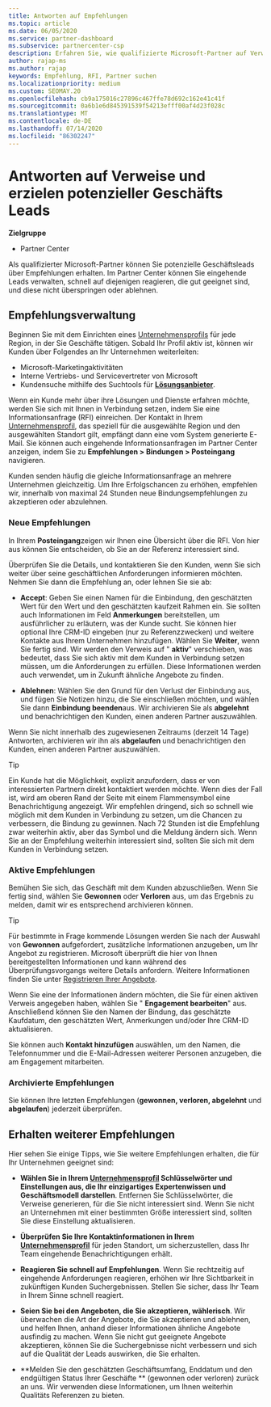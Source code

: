 ```yaml
---
title: Antworten auf Empfehlungen
ms.topic: article
ms.date: 06/05/2020
ms.service: partner-dashboard
ms.subservice: partnercenter-csp
description: Erfahren Sie, wie qualifizierte Microsoft-Partner auf Verweise reagieren, neue, vorhandene und archivierte Verweise verwalten können und in Zukunft weitere Verweise erhalten.
author: rajap-ms
ms.author: rajap
keywords: Empfehlung, RFI, Partner suchen
ms.localizationpriority: medium
ms.custom: SEOMAY.20
ms.openlocfilehash: cb9a175016c27896c467ffe78d692c162e41c41f
ms.sourcegitcommit: 0a6b1e6d845391539f54213efff00af4d23f028c
ms.translationtype: MT
ms.contentlocale: de-DE
ms.lasthandoff: 07/14/2020
ms.locfileid: "86302247"
---
```

# <a name="respond-to-referrals-and-get-potential-business-leads"></a>Antworten auf Verweise und erzielen potenzieller Geschäfts Leads

**Zielgruppe**

- Partner Center

Als qualifizierter Microsoft-Partner können Sie potenzielle Geschäftsleads über Empfehlungen erhalten. Im Partner Center können Sie eingehende Leads verwalten, schnell auf diejenigen reagieren, die gut geeignet sind, und diese nicht überspringen oder ablehnen. 

## <a name="referral-management"></a>Empfehlungsverwaltung

Beginnen Sie mit dem Einrichten eines [Unternehmensprofils](create-a-marketing-profile.md) für jede Region, in der Sie Geschäfte tätigen. Sobald Ihr Profil aktiv ist, können wir Kunden über Folgendes an Ihr Unternehmen weiterleiten:

- Microsoft-Marketingaktivitäten
- Interne Vertriebs- und Servicevertreter von Microsoft
- Kundensuche mithilfe des Suchtools für **[Lösungsanbieter](https://www.microsoft.com/solution-providers/home)**.

Wenn ein Kunde mehr über ihre Lösungen und Dienste erfahren möchte, werden Sie sich mit Ihnen in Verbindung setzen, indem Sie eine Informationsanfrage (RFI) einreichen. Der Kontakt in Ihrem [Unternehmensprofil](create-a-marketing-profile.md), das speziell für die ausgewählte Region und den ausgewählten Standort gilt, empfängt dann eine vom System generierte E-Mail. Sie können auch eingehende Informationsanfragen im Partner Center anzeigen, indem Sie zu **Empfehlungen > Bindungen > Posteingang** navigieren.

Kunden senden häufig die gleiche Informationsanfrage an mehrere Unternehmen gleichzeitig. Um Ihre Erfolgschancen zu erhöhen, empfehlen wir, innerhalb von maximal 24 Stunden neue Bindungsempfehlungen zu akzeptieren oder abzulehnen.

### <a name="new-referrals"></a>Neue Empfehlungen

In Ihrem **Posteingang**zeigen wir Ihnen eine Übersicht über die RFI. Von hier aus können Sie entscheiden, ob Sie an der Referenz interessiert sind.

Überprüfen Sie die Details, und kontaktieren Sie den Kunden, wenn Sie sich weiter über seine geschäftlichen Anforderungen informieren möchten. Nehmen Sie dann die Empfehlung an, oder lehnen Sie sie ab:

- **Accept**: Geben Sie einen Namen für die Einbindung, den geschätzten Wert für den Wert und den geschätzten kaufzeit Rahmen ein. Sie sollten auch Informationen im Feld **Anmerkungen** bereitstellen, um ausführlicher zu erläutern, was der Kunde sucht. Sie können hier optional Ihre CRM-ID eingeben (nur zu Referenzzwecken) und weitere Kontakte aus Ihrem Unternehmen hinzufügen. Wählen Sie **Weiter**, wenn Sie fertig sind. Wir werden den Verweis auf " **aktiv**" verschieben, was bedeutet, dass Sie sich aktiv mit dem Kunden in Verbindung setzen müssen, um die Anforderungen zu erfüllen. Diese Informationen werden auch verwendet, um in Zukunft ähnliche Angebote zu finden.

- **Ablehnen**: Wählen Sie den Grund für den Verlust der Einbindung aus, und fügen Sie Notizen hinzu, die Sie einschließen möchten, und wählen Sie dann **Einbindung beenden**aus. Wir archivieren Sie als **abgelehnt** und benachrichtigen den Kunden, einen anderen Partner auszuwählen.

Wenn Sie nicht innerhalb des zugewiesenen Zeitraums (derzeit 14 Tage) Antworten, archivieren wir ihn als **abgelaufen** und benachrichtigen den Kunden, einen anderen Partner auszuwählen.

> [!TIP]
> Ein Kunde hat die Möglichkeit, explizit anzufordern, dass er von interessierten Partnern direkt kontaktiert werden möchte. Wenn dies der Fall ist, wird am oberen Rand der Seite mit einem Flammensymbol eine Benachrichtigung angezeigt. Wir empfehlen dringend, sich so schnell wie möglich mit dem Kunden in Verbindung zu setzen, um die Chancen zu verbessern, die Bindung zu gewinnen. Nach 72 Stunden ist die Empfehlung zwar weiterhin aktiv, aber das Symbol und die Meldung ändern sich. Wenn Sie an der Empfehlung weiterhin interessiert sind, sollten Sie sich mit dem Kunden in Verbindung setzen.

### <a name="active-referrals"></a>Aktive Empfehlungen

Bemühen Sie sich, das Geschäft mit dem Kunden abzuschließen. Wenn Sie fertig sind, wählen Sie **Gewonnen** oder **Verloren** aus, um das Ergebnis zu melden, damit wir es entsprechend archivieren können.

> [!TIP]
> Für bestimmte in Frage kommende Lösungen werden Sie nach der Auswahl von **Gewonnen** aufgefordert, zusätzliche Informationen anzugeben, um Ihr Angebot zu registrieren. Microsoft überprüft die hier von Ihnen bereitgestellten Informationen und kann während des Überprüfungsvorgangs weitere Details anfordern. Weitere Informationen finden Sie unter [Registrieren Ihrer Angebote](register-deals.md).

Wenn Sie eine der Informationen ändern möchten, die Sie für einen aktiven Verweis angegeben haben, wählen Sie " **Engagement bearbeiten**" aus. Anschließend können Sie den Namen der Bindung, das geschätzte Kaufdatum, den geschätzten Wert, Anmerkungen und/oder Ihre CRM-ID aktualisieren.

Sie können auch **Kontakt hinzufügen** auswählen, um den Namen, die Telefonnummer und die E-Mail-Adressen weiterer Personen anzugeben, die am Engagement mitarbeiten.


### <a name="archived-referrals"></a>Archivierte Empfehlungen

Sie können Ihre letzten Empfehlungen (**gewonnen, verloren, abgelehnt** und **abgelaufen**) jederzeit überprüfen. 

## <a name="getting-more-referrals"></a>Erhalten weiterer Empfehlungen

Hier sehen Sie einige Tipps, wie Sie weitere Empfehlungen erhalten, die für Ihr Unternehmen geeignet sind:

- **Wählen Sie in Ihrem [Unternehmensprofil](create-a-marketing-profile.md) Schlüsselwörter und Einstellungen aus, die Ihr einzigartiges Expertenwissen und Geschäftsmodell darstellen**. Entfernen Sie Schlüsselwörter, die Verweise generieren, für die Sie nicht interessiert sind. Wenn Sie nicht an Unternehmen mit einer bestimmten Größe interessiert sind, sollten Sie diese Einstellung aktualisieren.

- **Überprüfen Sie Ihre Kontaktinformationen in Ihrem [Unternehmensprofil](create-a-marketing-profile.md)** für jeden Standort, um sicherzustellen, dass Ihr Team eingehende Benachrichtigungen erhält.

- **Reagieren Sie schnell auf Empfehlungen**. Wenn Sie rechtzeitig auf eingehende Anforderungen reagieren, erhöhen wir Ihre Sichtbarkeit in zukünftigen Kunden Suchergebnissen. Stellen Sie sicher, dass Ihr Team in Ihrem Sinne schnell reagiert.

- **Seien Sie bei den Angeboten, die Sie akzeptieren, wählerisch**. Wir überwachen die Art der Angebote, die Sie akzeptieren und ablehnen, und helfen Ihnen, anhand dieser Informationen ähnliche Angebote ausfindig zu machen. Wenn Sie nicht gut geeignete Angebote akzeptieren, können Sie die Suchergebnisse nicht verbessern und sich auf die Qualität der Leads auswirken, die Sie erhalten.

- **Melden Sie den geschätzten Geschäftsumfang, Enddatum und den endgültigen Status Ihrer Geschäfte ** (gewonnen oder verloren) zurück an uns. Wir verwenden diese Informationen, um Ihnen weiterhin Qualitäts Referenzen zu bieten.
